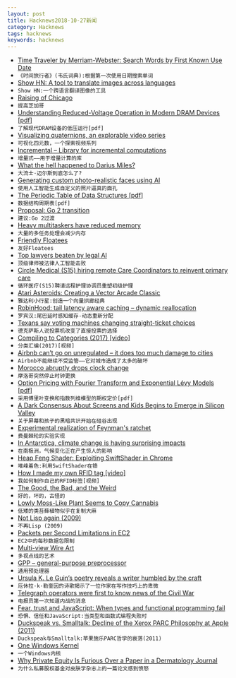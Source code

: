 ```yaml
---
layout: post
title: Hacknews2018-10-27新闻
category: Hacknews
tags: hacknews
keywords: hacknews
---
```




- [Time Traveler by Merriam-Webster: Search Words by First Known Use Date](https://www.merriam-webster.com/time-traveler)
- `《时间旅行者》(韦氏词典):根据第一次使用日期搜索单词`
- [Show HN: A tool to translate images across languages](https://blog.imgtranslate.com/what/)
- `Show HN:一个跨语言翻译图像的工具`
- [Raising of Chicago](https://en.wikipedia.org/wiki/Raising_of_Chicago)
- `提高芝加哥`
- [Understanding Reduced-Voltage Operation in Modern DRAM Devices [pdf]](http://www.pdl.cmu.edu/PDL-FTP/NVM/17sigmetrics_voltron.pdf)
- `了解现代DRAM设备的低压运行[pdf]`
- [Visualizing quaternions, an explorable video series](https://eater.net/quaternions)
- `可视化四元数，一个探索视频系列`
- [Incremental – Library for incremental computations](https://opensource.janestreet.com/incremental/)
- `增量式——用于增量计算的库`
- [What the hell happened to Darius Miles?](https://www.theplayerstribune.com/en-us/articles/what-the-hell-happened-to-darius-miles)
- `大流士·迈尔斯到底怎么了?`
- [Generating custom photo-realistic faces using AI](https://blog.insightdatascience.com/generating-custom-photo-realistic-faces-using-ai-d170b1b59255)
- `使用人工智能生成自定义的照片逼真的面孔`
- [The Periodic Table of Data Structures [pdf]](https://stratos.seas.harvard.edu/files/stratos/files/periodictabledatastructures.pdf)
- `数据结构周期表[pdf]`
- [Proposal: Go 2 transition](https://github.com/golang/proposal/blob/master/design/28221-go2-transitions.md)
- `建议:Go 2过渡`
- [Heavy multitaskers have reduced memory](https://news.stanford.edu/2018/10/25/decade-data-reveals-heavy-multitaskers-reduced-memory-psychologist-says/)
- `大量的多任务处理会减少内存`
- [Friendly Floatees](https://en.wikipedia.org/wiki/Friendly_Floatees)
- `友好Floatees`
- [Top lawyers beaten by legal AI](https://hackernoon.com/20-top-lawyers-were-beaten-by-legal-ai-here-are-their-surprising-responses-5dafdf25554d)
- `顶级律师被法律人工智能击败`
- [Circle Medical (S15) hiring remote Care Coordinators to reinvent primary care](https://jobs.lever.co/circlemedical/63b62b12-1904-4043-8b2a-81109d3551d5?lever-origin=applied&amp;lever-source%5B%5D=HACKERNEWS)
- `循环医疗(S15)聘请远程护理协调员重塑初级护理`
- [Atari Asteroids: Creating a Vector Arcade Classic](https://arcadeblogger.com/2018/10/24/atari-asteroids-creating-a-vector-arcade-classic/)
- `雅达利小行星:创造一个向量拱廊经典`
- [RobinHood: tail latency aware caching – dynamic reallocation](https://blog.acolyer.org/2018/10/26/robinhood-tail-latency-aware-caching-dynamic-reallocation-from-cache-rich-to-cache-poor/)
- `罗宾汉:尾巴延时感知缓存-动态重新分配`
- [Texans say voting machines changing straight-ticket choices](https://apnews.com/a8825810d10441f2ad828e95d6851d55)
- `德克萨斯人说投票机改变了直接投票的选择`
- [Compiling to Categories (2017) [video]](https://www.youtube.com/watch?v=SVRYcrhRCes)
- `分类汇编(2017)[视频]`
- [Airbnb can’t go on unregulated – it does too much damage to cities](https://www.theguardian.com/commentisfree/2018/oct/24/airbnb-unregulated-damage-cities-barcelona-law-locals)
- `Airbnb不能继续不受监管——它对城市造成了太多的破坏`
- [Morocco abruptly drops clock change](https://www.bbc.com/news/world-africa-45995634)
- `摩洛哥突然停止时钟更换`
- [Option Pricing with Fourier Transform and Exponential Lévy Models [pdf]](http://maxmatsuda.com/Papers/2004/Matsuda%20Intro%20FT%20Pricing.pdf)
- `采用傅里叶变换和指数列维模型的期权定价[pdf]`
- [A Dark Consensus About Screens and Kids Begins to Emerge in Silicon Valley](https://www.nytimes.com/2018/10/26/style/phones-children-silicon-valley.html)
- `关于屏幕和孩子的黑暗共识开始在硅谷出现`
- [Experimental realization of Feynman&#39;s ratchet](http://iopscience.iop.org/article/10.1088/1367-2630/aae71f/meta)
- `费曼棘轮的实验实现`
- [In Antarctica, climate change is having surprising impacts](https://www.nationalgeographic.com/magazine/2018/11/antarctica-climate-change-western-peninsula-ice-melt-krill-penguin-leopard-seal/)
- `在南极洲，气候变化正在产生惊人的影响`
- [Heap Feng Shader: Exploiting SwiftShader in Chrome](https://googleprojectzero.blogspot.com/2018/10/heap-feng-shader-exploiting-swiftshader.html)
- `堆峰着色:利用SwiftShader在铬`
- [How I made my own RFID tag [video]](https://www.youtube.com/watch?v=PWzyPZAPbt0)
- `我如何制作自己的RFID标签[视频]`
- [The Good, the Bad, and the Weird](https://blog.trailofbits.com/2018/10/26/the-good-the-bad-and-the-weird/)
- `好的，坏的，古怪的`
- [Lowly Moss-Like Plant Seems to Copy Cannabis](https://www.scientificamerican.com/article/lowly-moss-like-plant-seems-to-copy-cannabis/)
- `低矮的类苔藓植物似乎在复制大麻`
- [Not Lisp again (2009)](https://funcall.blogspot.com/2009/03/not-lisp-again.html)
- `不再Lisp (2009)`
- [Packets per Second Limitations in EC2](https://www.bluematador.com/blog/ec2-packets-per-second-guaranteed-throughput-vs-best-effort)
- `EC2中的每秒数据包限制`
- [Multi-view Wire Art](https://cgv.cs.nthu.edu.tw/projects/recreational_graphics/MVWA)
- `多视点线的艺术`
- [GPP – general-purpose preprocessor](https://logological.org/gpp)
- `通用预处理器`
- [Ursula K. Le Guin’s poetry reveals a writer humbled by the craft](https://www.poetryfoundation.org/articles/148040/always-beginning)
- `厄休拉·k·勒奎因的诗歌揭示了一位作家在写作技巧上的卑微`
- [Telegraph operators were first to know news of the Civil War](https://www.laphamsquarterly.org/roundtable/prophets-war)
- `电报员第一次知道内战的消息`
- [Fear, trust and JavaScript: When types and functional programming fail](https://www.reaktor.com/blog/fear-trust-and-javascript/)
- `恐惧、信任和JavaScript:当类型和函数式编程失败时`
- [Duckspeak vs. Smalltalk: Decline of the Xerox PARC Philosophy at Apple (2011)](http://dorophone.blogspot.com/2011/07/duckspeak-vs-smalltalk.html?view=classic)
- `Duckspeak与Smalltalk:苹果施乐PARC哲学的衰落(2011)`
- [One Windows Kernel](https://techcommunity.microsoft.com/t5/Windows-Kernel-Internals/One-Windows-Kernel/ba-p/267142)
- `一个Windows内核`
- [Why Private Equity Is Furious Over a Paper in a Dermatology Journal](https://www.nytimes.com/2018/10/26/health/private-equity-dermatology.html)
- `为什么私募股权基金对皮肤学杂志上的一篇论文感到愤怒`

